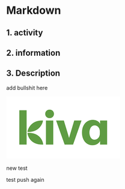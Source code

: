 

# **Markdown**
## 1. activity
## 2. information
## 3. Description

add bullshit here

![alt text](Logo_Kiva.png "Logo Title Text 1")

new test

test push again





